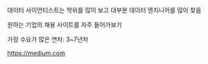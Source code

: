 데이터 사이언티스트는 학위를 많이 보고 대부분
데이터 엔지니어를 많이 찾음

원하는 기업의 채용 사이트를 자주 들어가보기

가장 수요가 많은 연차: 3~7년차 

https://medium.com

